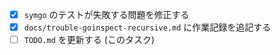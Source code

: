 - [x] `symgo` のテストが失敗する問題を修正する
- [x] `docs/trouble-goinspect-recursive.md` に作業記録を追記する
- [ ] `TODO.md` を更新する (このタスク)